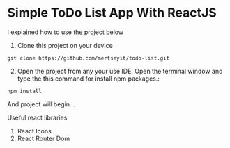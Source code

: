 # Simple ToDo List App With ReactJS

I explained how to use the project below

1. Clone this project on your device
```
git clone https://github.com/mertseyit/todo-list.git
```

2. Open the project from any your use IDE. Open the terminal window and type the this command for install npm packages.: 
```
npm install
```

And project will begin... 

Useful react libraries

1. React Icons
2. React Router Dom


 
